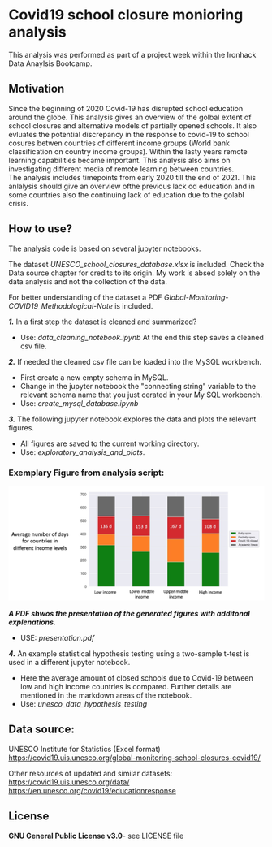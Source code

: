 # Covid19 school closure monioring analysis

This analysis was performed as part of a project week within the Ironhack Data Anaylsis Bootcamp.


## Motivation

Since the beginning of 2020 Covid-19 has disrupted school education around the globe. This analysis gives an overview of the golbal extent of school closures and alternative models of partially opened schools. It also evluates the potential discrepancy in the response to covid-19 to school cosures betwen countries of different income groups (World bank classification on country income groups). 
Within the lasty years remote learning capabilities became important. This analysis also aims on investigating different media of remote learning between countries.  
The analysis includes timepoints from early 2020 till the end of 2021.
This anlalysis should give an overview ofthe previous lack od education and in some countries also the continuing lack of education due to the golabl crisis.

## How to use?

The analysis code is based on several jupyter notebooks.  

The dataset *UNESCO_school_closures_database.xlsx* is included. Check the Data source chapter for credits to its origin. My work is absed solely on the data analysis and not the collection of the data.  

For better understanding of the dataset a PDF *Global-Monitoring-COVID19_Methodological-Note* is included.


**_1._** In a first step the dataset is cleaned and summarized?  
* Use: *data_cleaning_notebook.ipynb* At the end this step saves a cleaned csv file.

**_2._** If needed the cleaned csv file can be loaded into the MySQL workbench.
* First create a new empty schema in MySQL.
* Change in the jupyter notebook the "connecting string" variable to the relevant schema name that you just cerated in your My SQL workbench.
* Use: *create_mysql_database.ipynb*

**_3._** The following jupyter notebook explores the data and plots the relevant figures. 
* All figures are saved to the current working directory. 
* Use: *exploratory_analysis_and_plots*. 

### Exemplary Figure from analysis script:
![alt text](https://github.com/MarcelMB/Covid19_school_closure_monioring_analysis/blob/main/example_figure_1.png)

**_A PDF shwos the presentation of the generated figures with additonal explenations._**
* USE: *presentation.pdf*

**_4._** An example statistical hypothesis testing using a two-sample t-test is used in a different jupyter notebook. 
* Here the average amount of closed schools due to Covid-19 between low and high income countries is compared. Further details are mentioned in the markdown areas of the notebook. 
* Use: *unesco_data_hypothesis_testing*

## Data source:

UNESCO Institute for Statistics (Excel format)
https://covid19.uis.unesco.org/global-monitoring-school-closures-covid19/


Other resources of updated and similar datasets:
https://covid19.uis.unesco.org/data/
https://en.unesco.org/covid19/educationresponse

## License

 **GNU General Public License v3.0**-
 see LICENSE file

